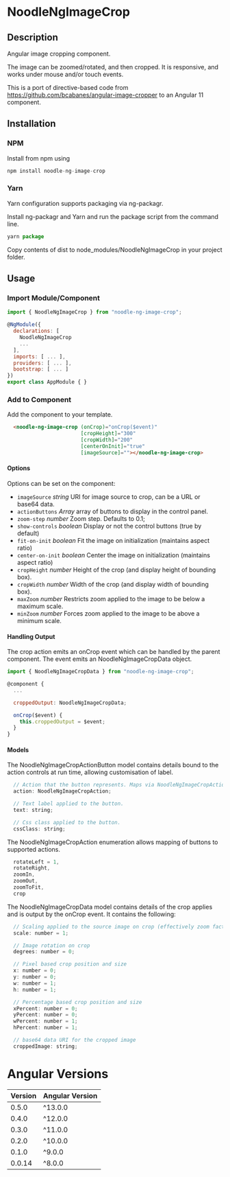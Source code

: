 # NoodleNgImageCrop

## Description

Angular image cropping component.

The image can be zoomed/rotated, and then cropped. It is responsive, and works under mouse and/or touch events.

This is a port of directive-based code from https://github.com/bcabanes/angular-image-cropper to an Angular 11 component.

## Installation
### NPM

Install from npm using 

``` javascript
npm install noodle-ng-image-crop
```

### Yarn

Yarn configuration supports packaging via ng-packagr.

Install ng-packagr and Yarn and run the package script from the command line.

```javascript
yarn package
```

Copy contents of dist to node_modules/NoodleNgImageCrop in your project folder.

## Usage

### Import Module/Component

``` javascript
import { NoodleNgImageCrop } from "noodle-ng-image-crop";

@NgModule({
  declarations: [
    NoodleNgImageCrop
    ...
  ],
  imports: [ ... ],
  providers: [ ... ],
  bootstrap: [ ... ]
})
export class AppModule { }
```

### Add to Component

Add the component to your template.

```html
  <noodle-ng-image-crop (onCrop)="onCrop($event)"
                        [cropHeight]="300"
                        [cropWidth]="200"
                        [centerOnInit]="true"
                        [imageSource]=""></noodle-ng-image-crop>
```
#### Options

Options can be set on the component:
<!--*```check-cross-origin boolean Enable cross origin or not-->
* `imageSource` _string_ URI for image source to crop, can be a URL or base64 data.
* `actionButtons` _Array<NoodleNgImageCropActionButton>_ array of buttons to display in the control panel.
* `zoom-step` _number_ Zoom step. Defaults to 0.1;
* `show-controls` _boolean_ Display or not the control buttons (true by default)
* `fit-on-init` _boolean_ Fit the image on initialization (maintains aspect ratio)
* `center-on-init` _boolean_ Center the image on initialization (maintains aspect ratio)
* `cropHeight` _number_ Height of the crop (and display height of bounding box).
* `cropWidth` _number_ Width of the crop (and display width of bounding box).
* `maxZoom` _number_ Restricts zoom applied to the image to be below a maximum scale.
* `minZoom` _number_ Forces zoom applied to the image to be above a minimum scale.

#### Handling Output

The crop action emits an onCrop event which can be handled by the parent component. The event emits an NoodleNgImageCropData object.

```javascript
import { NoodleNgImageCropData } from "noodle-ng-image-crop";

@component {
  ...

  croppedOutput: NoodleNgImageCropData;

  onCrop($event) {
    this.croppedOutput = $event;
  }
}
```

#### Models

The NoodleNgImageCropActionButton model contains details bound to the action controls at run time, allowing customisation of label.

```javascript
  // Action that the button represents. Maps via NoodleNgImageCropAction enumeration to a set of supported actions.
  action: NoodleNgImageCropAction;

  // Text label applied to the button.
  text: string;

  // Css class applied to the button.
  cssClass: string;
```

The NoodleNgImageCropAction enumeration allows mapping of buttons to supported actions.
```javascript
  rotateLeft = 1,
  rotateRight,
  zoomIn,
  zoomOut,
  zoomToFit,
  crop
```

The NoodleNgImageCropData model contains details of the crop applies and is output by the onCrop event. It contains the following:

```javascript
  // Scaling applied to the source image on crop (effectively zoom factor)
  scale: number = 1;

  // Image rotation on crop
  degrees: number = 0;

  // Pixel based crop position and size
  x: number = 0;
  y: number = 0;
  w: number = 1;  
  h: number = 1;

  // Percentage based crop position and size
  xPercent: number = 0;
  yPercent: number = 0;
  wPercent: number = 1;
  hPercent: number = 1;

  // base64 data URI for the cropped image
  croppedImage: string;
```

# Angular Versions
| Version | Angular Version |
| --- | --- |
| 0.5.0 | ^13.0.0 |
| 0.4.0 | ^12.0.0 |
| 0.3.0 | ^11.0.0 |
| 0.2.0 | ^10.0.0 |
| 0.1.0 | ^9.0.0 |
| 0.0.14 | ^8.0.0 |
